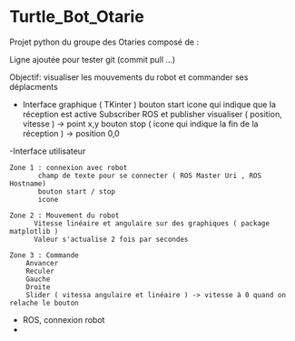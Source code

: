 # Turtle_Bot_Otarie
Projet python du groupe des Otaries composé de :

Ligne ajoutée pour tester git (commit pull ...)

Objectif: visualiser les mouvements du robot et commander ses déplacments

- Interface graphique ( TKinter )
    bouton start
    icone qui indique que la réception est active
    Subscriber ROS et publisher
    visualiser ( position, vitesse ) -> point x,y
    bouton stop ( icone qui indique la fin de la réception ) -> position 0,0

-Interface utilisateur
   
    Zone 1 : connexion avec robot
           champ de texte pour se connecter ( ROS Master Uri , ROS Hostname)
           bouton start / stop 
           icone
           
    Zone 2 : Mouvement du robot
          Vitesse linéaire et angulaire sur des graphiques ( package matplotlib )
          Valeur s'actualise 2 fois par secondes

    Zone 3 : Commande
        Anvancer
        Reculer
        Gauche
        Droite
        Slider ( vitessa angulaire et linéaire ) -> vitesse à 0 quand on relache le bouton
        
        
           
        
    
- ROS, connexion robot
- 
